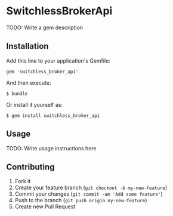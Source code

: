 # SwitchlessBrokerApi

TODO: Write a gem description

## Installation

Add this line to your application's Gemfile:

    gem 'switchless_broker_api'

And then execute:

    $ bundle

Or install it yourself as:

    $ gem install switchless_broker_api

## Usage

TODO: Write usage instructions here

## Contributing

1. Fork it
2. Create your feature branch (`git checkout -b my-new-feature`)
3. Commit your changes (`git commit -am 'Add some feature'`)
4. Push to the branch (`git push origin my-new-feature`)
5. Create new Pull Request
